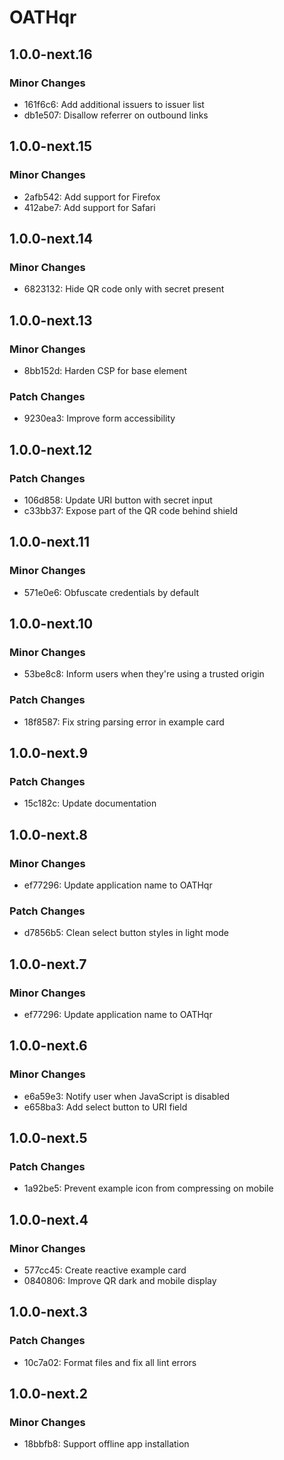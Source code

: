 # OATHqr

## 1.0.0-next.16

### Minor Changes

- 161f6c6: Add additional issuers to issuer list
- db1e507: Disallow referrer on outbound links

## 1.0.0-next.15

### Minor Changes

- 2afb542: Add support for Firefox
- 412abe7: Add support for Safari

## 1.0.0-next.14

### Minor Changes

- 6823132: Hide QR code only with secret present

## 1.0.0-next.13

### Minor Changes

- 8bb152d: Harden CSP for base element

### Patch Changes

- 9230ea3: Improve form accessibility

## 1.0.0-next.12

### Patch Changes

- 106d858: Update URI button with secret input
- c33bb37: Expose part of the QR code behind shield

## 1.0.0-next.11

### Minor Changes

- 571e0e6: Obfuscate credentials by default

## 1.0.0-next.10

### Minor Changes

- 53be8c8: Inform users when they're using a trusted origin

### Patch Changes

- 18f8587: Fix string parsing error in example card

## 1.0.0-next.9

### Patch Changes

- 15c182c: Update documentation

## 1.0.0-next.8

### Minor Changes

- ef77296: Update application name to OATHqr

### Patch Changes

- d7856b5: Clean select button styles in light mode

## 1.0.0-next.7

### Minor Changes

- ef77296: Update application name to OATHqr

## 1.0.0-next.6

### Minor Changes

- e6a59e3: Notify user when JavaScript is disabled
- e658ba3: Add select button to URI field

## 1.0.0-next.5

### Patch Changes

- 1a92be5: Prevent example icon from compressing on mobile

## 1.0.0-next.4

### Minor Changes

- 577cc45: Create reactive example card
- 0840806: Improve QR dark and mobile display

## 1.0.0-next.3

### Patch Changes

- 10c7a02: Format files and fix all lint errors

## 1.0.0-next.2

### Minor Changes

- 18bbfb8: Support offline app installation
